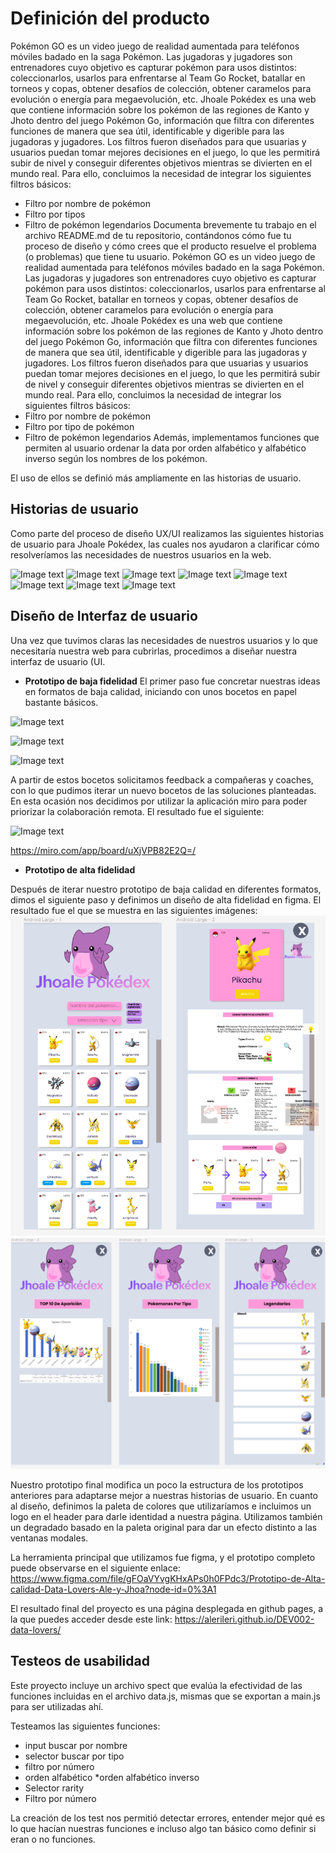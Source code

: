 # Definición del producto

Pokémon GO es un video juego de realidad aumentada para teléfonos móviles badado en la saga Pokémon. Las jugadoras y jugadores son entrenadores cuyo objetivo es capturar pokémon para usos distintos: coleccionarlos, usarlos para enfrentarse al Team Go Rocket, batallar en torneos y copas, obtener desafíos de colección, obtener caramelos para evolución o energía para megaevolución, etc.
Jhoale Pokédex es una web que contiene información sobre los pokémon de las regiones de Kanto y Jhoto dentro del juego Pokémon Go, información que filtra con diferentes funciones de manera que sea útil, identificable y digerible para las jugadoras y jugadores. Los filtros fueron diseñados para que usuarias y usuarios puedan tomar mejores decisiones en el juego, lo que les permitirá subir de nivel y conseguir diferentes objetivos mientras se divierten en el mundo real.
Para ello, concluimos la necesidad de integrar los siguientes filtros básicos:
* Filtro por nombre de pokémon
* Filtro por tipos
* Filtro de pokémon legendarios
Documenta brevemente tu trabajo en el archivo README.md de tu repositorio, contándonos cómo fue tu proceso de diseño y cómo crees que el producto resuelve el problema (o problemas) que tiene tu usuario.
Pokémon GO es un video juego de realidad aumentada para teléfonos móviles badado en la saga Pokémon. Las jugadoras y jugadores son entrenadores cuyo objetivo es capturar pokémon para usos distintos: coleccionarlos, usarlos para enfrentarse al Team Go Rocket, batallar en torneos y copas, obtener desafíos de colección, obtener caramelos para evolución o energía para megaevolución, etc.
Jhoale Pokédex es una web que contiene información sobre los pokémon de las regiones de Kanto y Jhoto dentro del juego Pokémon Go, información que filtra con diferentes funciones de manera que sea útil, identificable y digerible para las jugadoras y jugadores. Los filtros fueron diseñados para que usuarias y usuarios puedan tomar mejores decisiones en el juego, lo que les permitirá subir de nivel y conseguir diferentes objetivos mientras se divierten en el mundo real.
Para ello, concluimos la necesidad de integrar los siguientes filtros básicos:
* Filtro por nombre de pokémon
* Filtro por tipo de pokémon
* Filtro de pokémon legendarios
Además, implementamos funciones que permiten al usuario ordenar la data por orden alfabético y alfabético inverso según los nombres de los pokémon.

El uso de ellos se definió más ampliamente en las historias de usuario.


## Historias de usuario

Como parte del proceso de diseño UX/UI realizamos las siguientes historias de usuario para Jhoale Pokédex, las cuales nos ayudaron a clarificar cómo resolveríamos las necesidades de nuestros usuarios en la web.

![Image text](https://github.com/alerileri/DEV002-data-lovers/blob/main/src/img/PGPokedexHU001.jpeg)
![Image text](https://github.com/alerileri/DEV002-data-lovers/blob/main/src/img/PGPokedexHU005.jpeg)
![Image text](https://github.com/alerileri/DEV002-data-lovers/blob/main/src/img/PGPokedexHU006.jpeg)
![Image text](https://github.com/alerileri/DEV002-data-lovers/blob/main/src/img/PGPokedexHU007.jpeg)
![Image text](https://github.com/alerileri/DEV002-data-lovers/blob/main/src/img/PGPokedexHU008.jpeg)
![Image text](https://github.com/alerileri/DEV002-data-lovers/blob/main/src/img/PGPokedexHU009.jpeg)
![Image text](https://github.com/alerileri/DEV002-data-lovers/blob/main/src/img/PGPokedexHU010.jpeg)
![Image text](https://github.com/alerileri/DEV002-data-lovers/blob/main/src/img/PGPokedexHU011.jpeg)


## Diseño de Interfaz de usuario
Una vez que tuvimos claras las necesidades de nuestros usuarios y lo que necesitaría nuestra web para cubrirlas, procedimos a diseñar nuestra interfaz de usuario (UI.

- **Prototipo de baja fidelidad** 
El primer paso fue concretar nuestras ideas en formatos de baja calidad, iniciando con unos bocetos en papel bastante básicos.


 ![Image text](https://github.com/alerileri/DEV002-data-lovers/blob/main/src/img/Prot-BN-papel-1.jpeg)

![Image text](https://github.com/alerileri/DEV002-data-lovers/blob/main/src/img/Prot-BN-papel-2.jpeg)

![Image text](https://github.com/alerileri/DEV002-data-lovers/blob/main/src/img/Prot-BN-papel-3.jpeg)

A partir de estos bocetos solicitamos feedback a compañeras y coaches, con lo que pudimos iterar un nuevo bocetos de las soluciones planteadas. En esta ocasión nos decidimos por utilizar la aplicación miro para poder priorizar la colaboración remota. El resultado fue el siguiente:

![Image text](https://github.com/alerileri/DEV002-data-lovers/blob/main/src/img/prot-bn-dig.png)

https://miro.com/app/board/uXjVPB82E2Q=/ 

- **Prototipo de alta fidelidad** 

Después de iterar nuestro prototipo de baja calidad en diferentes formatos, dimos el siguiente paso y definimos un diseño de alta fidelidad en figma. El resultado fue el que se muestra en las siguientes imágenes:
![Image text](https://github.com/alerileri/DEV002-data-lovers/blob/main/src/img/PrototipoAltaCalidad1.png)
![Image text](https://github.com/alerileri/DEV002-data-lovers/blob/main/src/img/PrototipoAltaCalidad-2.png)

Nuestro prototipo final modifica un poco la estructura de los prototipos anteriores para adaptarse mejor a nuestras historias de usuario. En cuanto al diseño, definimos la paleta de colores que utilizaríamos e incluimos un logo en el header para darle identidad a nuestra página. Utilizamos también un degradado basado en la paleta original para dar un efecto distinto a las ventanas modales. 

La herramienta principal que utilizamos fue figma, y el prototipo completo puede observarse en el siguiente enlace:
https://www.figma.com/file/gFOaVYvgKHxAPs0h0FPdc3/Prototipo-de-Alta-calidad-Data-Lovers-Ale-y-Jhoa?node-id=0%3A1

El resultado final del proyecto es una página desplegada en github pages, a la que puedes acceder desde este link: https://alerileri.github.io/DEV002-data-lovers/


## Testeos de usabilidad

Este proyecto incluye un archivo spect que evalúa la efectividad de las funciones incluidas en el archivo data.js, mismas que se exportan a main.js para ser utilizadas ahí. 

Testeamos las siguientes funciones:
* input buscar por nombre
* selector buscar por tipo
* filtro por número
* orden alfabético
*orden alfabético inverso
* Selector rarity
* Filtro por número

La creación de los test nos permitió detectar errores, entender mejor qué es lo que hacían nuestras funciones e incluso algo tan básico como definir si eran o no funciones. 

